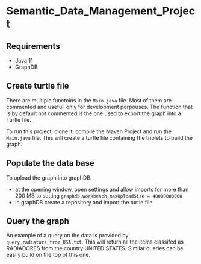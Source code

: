 # Semantic_Data_Management_Project

## Requirements
- Java 11
- GraphDB

## Create turtle file
There are multiple functoins in the ``Main.java`` file. Most of them are commented and usefull only for development porpouses.
The function that is by default not commented is the one used to export the graph into a Turtle file.

To run this project, clone it, compile the Maven Project and run the ``Main.java`` file.
This will create a turtle file containing the triplets to build the graph.

## Populate the data base
To upload the graph into graphDB:
- at the opening window, open settings and allow imports for more than 200 MB to setting ``graphdb.workbench.maxUploadSize = 40000000000``
- in graphDB create a repository and import the turtle file. 

## Query the graph
An example of a query on the data is provided by ``query_radiators_from_USA.txt``. This will return all the items classifed as RADIADORES from the country UNITED STATES. Similar queries can be easily build on the top of this one.
